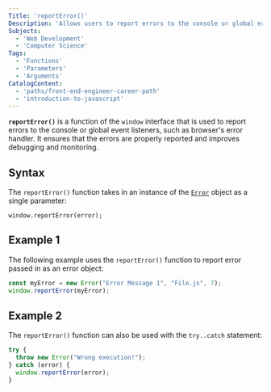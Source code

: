 ```yaml
---
Title: 'reportError()'
Description: 'Allows users to report errors to the console or global error handlers.'
Subjects:
  - 'Web Development'
  - 'Computer Science'
Tags:
  - 'Functions'
  - 'Parameters'
  - 'Arguments'
CatalogContent:
  - 'paths/front-end-engineer-career-path'
  - 'introduction-to-javascript'
---
```


**`reportError()`** is a function of the `window` interface that is used to report errors to the console or global event listeners, such as browser's error handler. It ensures that the errors are properly reported and improves debugging and monitoring.

## Syntax

The `reportError()` function takes in an instance of the [`Error`](https://www.codecademy.com/resources/docs/javascript/errors) object as a single parameter:

```pseudo
window.reportError(error);
```

## Example 1

The following example uses the `reportError()` function to report error passed in as an error object:

```js
const myError = new Error("Error Message 1", "File.js", 7);
window.reportError(myError);
```

## Example 2

The `reportError()` function can also be used with the `try..catch` statement:

```js
try {
  throw new Error("Wrong execution!");
} catch (error) {
  window.reportError(error);
}
```
